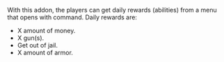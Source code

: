 With this addon, the players can get daily rewards (abilities) from a menu that opens with command.
Daily rewards are:

 * X amount of money.
 * X gun(s).
 * Get out of jail.
 * X amount of armor.
